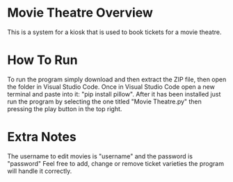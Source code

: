 # Movie Theatre Overview
This is a system for a kiosk that is used to book tickets for a movie theatre.

# How To Run
To run the program simply download and then extract the ZIP file, then open the folder in Visual Studio Code.
Once in Visual Studio Code open a new terminal and paste into it: "pip install pillow".
After it has been installed just run the program by selecting the one titled "Movie Theatre.py" then pressing the play button in the top right.

# Extra Notes
The username to edit movies is "username" and the password is "password"
Feel free to add, change or remove ticket varieties the program will handle it correctly.